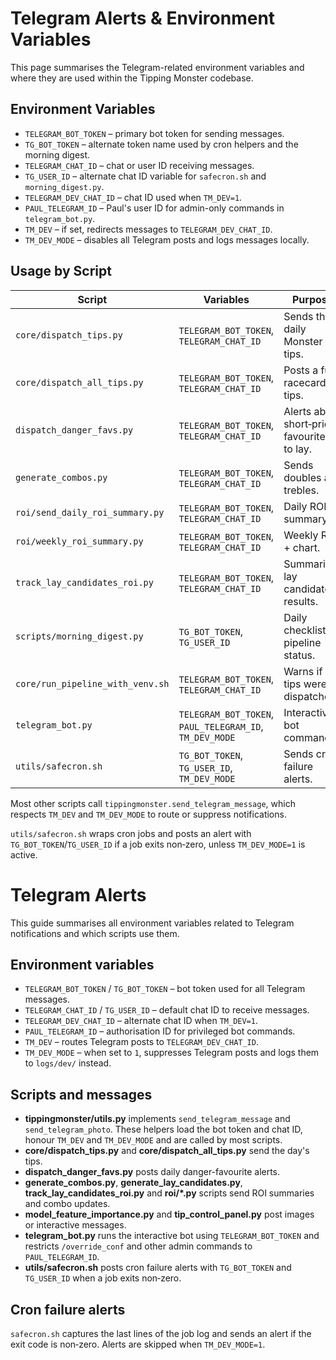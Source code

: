 # Telegram Alerts & Environment Variables

This page summarises the Telegram-related environment variables and where they are used within the Tipping Monster codebase.

## Environment Variables

- `TELEGRAM_BOT_TOKEN` – primary bot token for sending messages.
- `TG_BOT_TOKEN` – alternate token name used by cron helpers and the morning digest.
- `TELEGRAM_CHAT_ID` – chat or user ID receiving messages.
- `TG_USER_ID` – alternate chat ID variable for `safecron.sh` and `morning_digest.py`.
- `TELEGRAM_DEV_CHAT_ID` – chat ID used when `TM_DEV=1`.
- `PAUL_TELEGRAM_ID` – Paul's user ID for admin-only commands in `telegram_bot.py`.
- `TM_DEV` – if set, redirects messages to `TELEGRAM_DEV_CHAT_ID`.
- `TM_DEV_MODE` – disables all Telegram posts and logs messages locally.

## Usage by Script

| Script | Variables | Purpose |
|-------|-----------|---------|
| `core/dispatch_tips.py` | `TELEGRAM_BOT_TOKEN`, `TELEGRAM_CHAT_ID` | Sends the daily Monster tips. |
| `core/dispatch_all_tips.py` | `TELEGRAM_BOT_TOKEN`, `TELEGRAM_CHAT_ID` | Posts a full racecard of tips. |
| `dispatch_danger_favs.py` | `TELEGRAM_BOT_TOKEN`, `TELEGRAM_CHAT_ID` | Alerts about short‑priced favourites to lay. |
| `generate_combos.py` | `TELEGRAM_BOT_TOKEN`, `TELEGRAM_CHAT_ID` | Sends doubles and trebles. |
| `roi/send_daily_roi_summary.py` | `TELEGRAM_BOT_TOKEN`, `TELEGRAM_CHAT_ID` | Daily ROI summary. |
| `roi/weekly_roi_summary.py` | `TELEGRAM_BOT_TOKEN`, `TELEGRAM_CHAT_ID` | Weekly ROI + chart. |
| `track_lay_candidates_roi.py` | `TELEGRAM_BOT_TOKEN`, `TELEGRAM_CHAT_ID` | Summarises lay candidate results. |
| `scripts/morning_digest.py` | `TG_BOT_TOKEN`, `TG_USER_ID` | Daily checklist of pipeline status. |
| `core/run_pipeline_with_venv.sh` | `TELEGRAM_BOT_TOKEN`, `TELEGRAM_CHAT_ID` | Warns if no tips were dispatched. |
| `telegram_bot.py` | `TELEGRAM_BOT_TOKEN`, `PAUL_TELEGRAM_ID`, `TM_DEV_MODE` | Interactive bot commands. |
| `utils/safecron.sh` | `TG_BOT_TOKEN`, `TG_USER_ID`, `TM_DEV_MODE` | Sends cron failure alerts. |

Most other scripts call `tippingmonster.send_telegram_message`, which respects `TM_DEV` and `TM_DEV_MODE` to route or suppress notifications.

`utils/safecron.sh` wraps cron jobs and posts an alert with `TG_BOT_TOKEN`/`TG_USER_ID` if a job exits non‑zero, unless `TM_DEV_MODE=1` is active.
# Telegram Alerts

This guide summarises all environment variables related to Telegram notifications and which scripts use them.

## Environment variables

- `TELEGRAM_BOT_TOKEN` / `TG_BOT_TOKEN` – bot token used for all Telegram messages.
- `TELEGRAM_CHAT_ID` / `TG_USER_ID` – default chat ID to receive messages.
- `TELEGRAM_DEV_CHAT_ID` – alternate chat ID when `TM_DEV=1`.
- `PAUL_TELEGRAM_ID` – authorisation ID for privileged bot commands.
- `TM_DEV` – routes Telegram posts to `TELEGRAM_DEV_CHAT_ID`.
- `TM_DEV_MODE` – when set to `1`, suppresses Telegram posts and logs them to `logs/dev/` instead.

## Scripts and messages

- **tippingmonster/utils.py** implements `send_telegram_message` and `send_telegram_photo`. These helpers load the bot token and chat ID, honour `TM_DEV` and `TM_DEV_MODE` and are called by most scripts.
- **core/dispatch_tips.py** and **core/dispatch_all_tips.py** send the day's tips.
- **dispatch_danger_favs.py** posts daily danger-favourite alerts.
- **generate_combos.py**, **generate_lay_candidates.py**, **track_lay_candidates_roi.py** and **roi/*.py** scripts send ROI summaries and combo updates.
- **model_feature_importance.py** and **tip_control_panel.py** post images or interactive messages.
- **telegram_bot.py** runs the interactive bot using `TELEGRAM_BOT_TOKEN` and restricts `/override_conf` and other admin commands to `PAUL_TELEGRAM_ID`.
- **utils/safecron.sh** posts cron failure alerts with `TG_BOT_TOKEN` and `TG_USER_ID` when a job exits non‑zero.

## Cron failure alerts

`safecron.sh` captures the last lines of the job log and sends an alert if the exit code is non‑zero. Alerts are skipped when `TM_DEV_MODE=1`.
